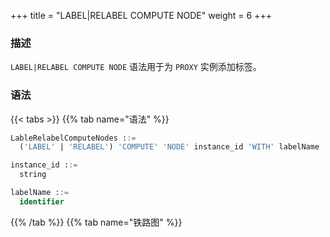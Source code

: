 +++
title = "LABEL|RELABEL COMPUTE NODE"
weight = 6
+++

### 描述

`LABEL|RELABEL COMPUTE NODE` 语法用于为 `PROXY` 实例添加标签。

### 语法

{{< tabs >}}
{{% tab name="语法" %}}
```sql
LableRelabelComputeNodes ::=
  ('LABEL' | 'RELABEL') 'COMPUTE' 'NODE' instance_id 'WITH' labelName

instance_id ::=
  string

labelName ::=
  identifier
```
{{% /tab %}}
{{% tab name="铁路图" %}}
<iframe frameborder="0" name="diagram" id="diagram" width="100%" height="100%"></iframe>
{{% /tab %}}
{{< /tabs >}}

### 补充说明

- `instance_id` 需要通过 [SHOW COMPUTE NODES](/cn/user-manual/shardingsphere-proxy/distsql/syntax/ral/circuit-breaker/show-compute-nodes/) 语法查询获得

- `RELABEL` 用于为 `PROXY` 实例修改标签

### 示例

- 为 `PROXY` 实例添加标签

```sql
LABEL COMPUTE NODE "0699e636-ade9-4681-b37a-65240c584bb3" WITH label_1;
```

- 为 `PROXY` 实例修改标签
```sql
RELABEL COMPUTE NODE "0699e636-ade9-4681-b37a-65240c584bb3" WITH label_2;
```

### 保留字

`LABEL`、`RELABEL`、`COMPUTE`、`NODE` 、`WITH`

### 相关链接

- [保留字](/cn/user-manual/shardingsphere-proxy/distsql/syntax/reserved-word/)
- [SHOW COMPUTE NODES](/cn/user-manual/shardingsphere-proxy/distsql/syntax/ral/circuit-breaker/show-compute-nodes/)